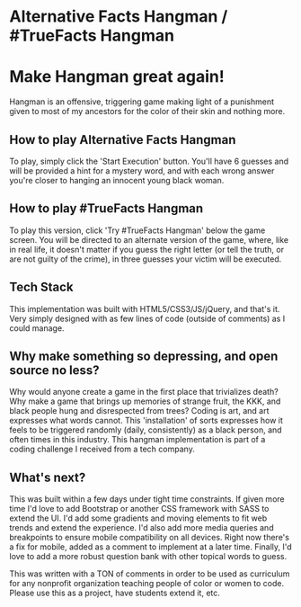 Alternative Facts Hangman / #TrueFacts Hangman
==============================================

# Make Hangman great again! 

Hangman is an offensive, triggering game making light of a punishment given to most of my ancestors for the color of their skin and nothing more.


## How to play Alternative Facts Hangman

To play, simply click the 'Start Execution' button. You'll have 6 guesses and will be provided a hint for a mystery word, and with each wrong answer you're closer to hanging an innocent young black woman. 


## How to play #TrueFacts Hangman 

To play this version, click 'Try #TrueFacts Hangman' below the game screen. You will be directed to an alternate version of the game, where, like in real life, it doesn't matter if you guess the right letter (or tell the truth, or are not guilty of the crime), in three guesses your victim will be executed. 

## Tech Stack 

This implementation was built with HTML5/CSS3/JS/jQuery, and that's it. Very simply designed with as few lines of code (outside of comments) as I could manage. 


## Why make something so depressing, and open source no less? 

Why would anyone create a game in the first place that trivializes death? Why make a game that brings up memories of strange fruit, the KKK, and black people hung and disrespected from trees? Coding is art, and art expresses what words cannot. This 'installation' of sorts expresses how it feels to be triggered randomly (daily, consistently) as a black person, and often times in this industry. This hangman implementation is part of a coding challenge I received from a tech company. 


## What's next? 

This was built within a few days under tight time constraints. If given more time I'd love to add Bootstrap or another CSS framework with SASS to extend the UI. I'd add some gradients and moving elements to fit web trends and extend the experience. I'd also add more media queries and breakpoints to ensure mobile compatibility on all devices. Right now there's a fix for mobile, added as a comment to implement at a later time. Finally, I'd love to add a more robust question bank with other topical words to guess. 

This was written with a TON of comments in order to be used as curriculum for any nonprofit organization teaching people of color or women to code. Please use this as a project, have students extend it, etc.




